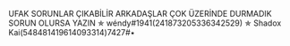 UFAK SORUNLAR ÇIKABİLİR ARKADAŞLAR
ÇOK ÜZERİNDE DURMADIK
SORUN OLURSA YAZIN 
✯ wéndy#1941(241873205336342529)
✯ Shadox Kai٭#7427(548481419614093314)